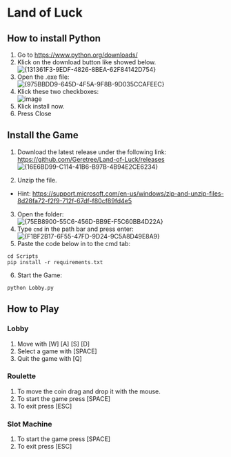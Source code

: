 # Land of Luck

## How to install Python
1. Go to https://www.python.org/downloads/
2. Klick on the download button like showed below.<br>
![{131361F3-9EDF-4826-8BEA-62F84142D754}](https://github.com/user-attachments/assets/89042d24-d4ac-479a-a947-c99747bb129c)
3. Open the .exe file:<br>
![{975BBDD9-645D-4F5A-9F8B-9D035CCAFEEC}](https://github.com/user-attachments/assets/a05dc044-ac96-4f20-a804-53eba3247d5d)
4. Klick these two checkboxes: <br>
![image](https://github.com/user-attachments/assets/1ff2c439-3390-4fae-af03-8f325b67dbd8)
5. Klick install now.
6. Press Close

## Install the Game
1. Download the latest release under the following link: https://github.com/Geretree/Land-of-Luck/releases<br>
![{16E6BD99-C114-41B6-B97B-4B94E2CE6234}](https://github.com/user-attachments/assets/e2d99cef-f21d-414a-a2e6-2c35798b3584)

3. Unzip the file.
- Hint: https://support.microsoft.com/en-us/windows/zip-and-unzip-files-8d28fa72-f2f9-712f-67df-f80cf89fd4e5
3. Open the folder:<br>
![{75EB8900-55C6-456D-BB9E-F5C60BB4D22A}](https://github.com/user-attachments/assets/4c1290f3-260d-4d71-abaf-86a5eb708d10)
4. Type `cmd` in the path bar and press enter:<br>
![{F1BF2B17-6F55-47FD-9D24-9C5A8D49E8A9}](https://github.com/user-attachments/assets/723125e1-4b0e-41fc-8330-a0a4098218bd)
5. Paste the code below in to the cmd tab:
```
cd Scripts
pip install -r requirements.txt
```
6. Start the Game:
```
python Lobby.py
```

## How to Play
### Lobby
1. Move with [W] [A] [S] [D]
2. Select a game with [SPACE]
3. Quit the game with [Q]

### Roulette
1. To move the coin drag and drop it with the mouse.
2. To start the game press [SPACE]
3. To exit press [ESC]

### Slot Machine
1. To start the game press [SPACE]
2. To exit press [ESC]


